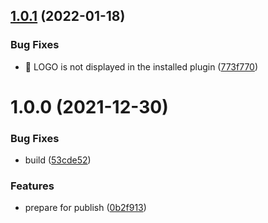 ## [1.0.1](https://github.com/pengx17/logseq-plugin-bullet-threading/compare/v1.0.0...v1.0.1) (2022-01-18)


### Bug Fixes

* 🐛 LOGO is not displayed in the installed plugin ([773f770](https://github.com/pengx17/logseq-plugin-bullet-threading/commit/773f7708ecbf95818c060534ab3a3e96c71b4edf))

# 1.0.0 (2021-12-30)


### Bug Fixes

* build ([53cde52](https://github.com/pengx17/logseq-plugin-bullet-threading/commit/53cde5241692805c9d40460ae23a5472f491a93c))


### Features

* prepare for publish ([0b2f913](https://github.com/pengx17/logseq-plugin-bullet-threading/commit/0b2f91347e23d2d930d412fe038bcc20f906d27d))
